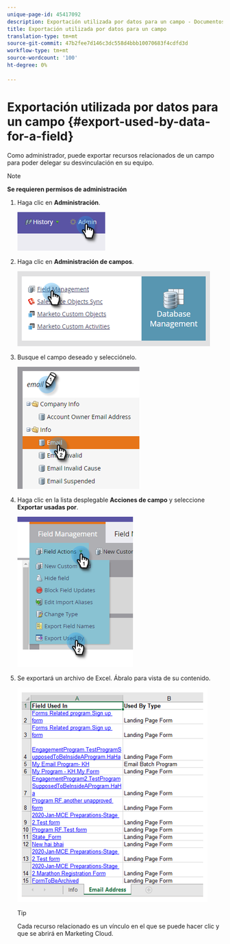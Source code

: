 ```yaml
---
unique-page-id: 45417092
description: Exportación utilizada por datos para un campo - Documentos de marketing - Documentación del producto
title: Exportación utilizada por datos para un campo
translation-type: tm+mt
source-git-commit: 47b2fee7d146c3dc558d4bbb10070683f4cdfd3d
workflow-type: tm+mt
source-wordcount: '100'
ht-degree: 0%

---
```



# Exportación utilizada por datos para un campo {#export-used-by-data-for-a-field}

Como administrador, puede exportar recursos relacionados de un campo para poder delegar su desvinculación en su equipo.

>[!NOTE]
>
>**Se requieren permisos de administración**

1. Haga clic en **Administración**.

   ![](assets/one.png)

1. Haga clic en **Administración de campos**.

   ![](assets/two-3.png)

1. Busque el campo deseado y selecciónelo.

   ![](assets/three.png)

1. Haga clic en la lista desplegable **Acciones de campo** y seleccione **Exportar usadas por**.

   ![](assets/four.png)

1. Se exportará un archivo de Excel. Ábralo para vista de su contenido.

   ![](assets/five-1.png)

   >[!TIP]
   >
   >Cada recurso relacionado es un vínculo en el que se puede hacer clic y que se abrirá en Marketing Cloud.


